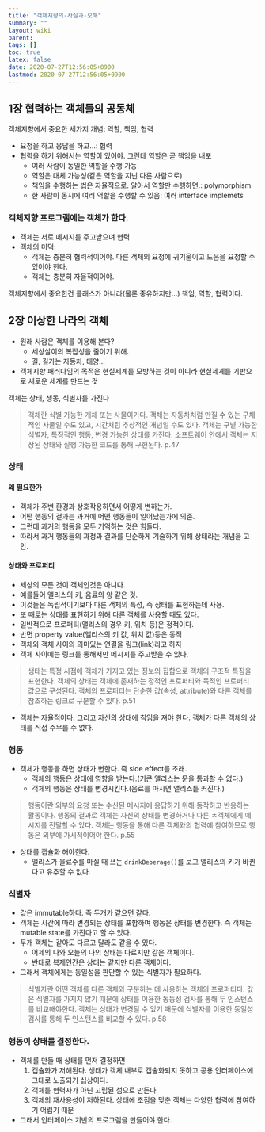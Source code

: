 ```yaml
---
title: "객체지향의-사실과-오해"
summary: ""
layout: wiki
parent: 
tags: []
toc: true
latex: false
date: 2020-07-27T12:56:05+0900
lastmod: 2020-07-27T12:56:05+0900
---
```


## 1장 협력하는 객체들의 공동체
객체지향에서 중요한 세가지 개념: 역할, 책임, 협력

- 요청을 하고 응답을 하고...: 협력
- 협력을 하기 위해서는 역할이 있어야. 그런데 역할은 곧 책임을 내포
  - 여러 사람이 동일한 역할을 수행 가능
  - 역할은 대체 가능성(같은 역할을 지닌 다른 사람으로)
  - 책임을 수행하는 법은 자율적으로. 알아서 역할만 수행하면.: polymorphism
  - 한 사람이 동시에 여러 역할을 수행할 수 있음: 여러 interface implemets

### 객체지향 프로그램에는 객체가 한다.
- 객체는 서로 메시지를 주고받으며 협력
- 객체의 미덕:
  - 객체는 충분히 협력적이어야. 다른 객체의 요청에 귀기울이고 도움을 요청할 수 있어야 한다.
  - 객체는 충분히 자율적이어야.

객체지향에서 중요한건 클래스가 아니라(물론 중유하지만...) 책임, 역할, 협력이다.

## 2장 이상한 나라의 객체
- 원래 사람은 객체를 이용해 본다?
  - 세상살이의 복잡성을 줄이기 위해.
  - 길, 길가는 자동차, 태양...
- 객체지향 패러다임의 목적은 현실세계를 모방하는 것이 아니라 현실세계를 기반으로 새로운 세계를 만드는 것

객체는 상태, 생동, 식별자를 가진다

> 객체란 식별 가능한 개체 또는 사물이가다. 객체는 자동차처럼 만질 수 있는 구체적인 사물일 수도 있고, 시간처럼 추상적인 개념일 수도 있다. 객체는 구별 가능한 식별자, 특징적인 행동, 변경 가능한 상태를 가진다. 소프트웨어 안에서 객체는 저장된 상태와 실행 가능한 코드를 통해 구현된다.
> p.47

### 상태
#### 왜 필요한가
- 객체가 주변 환경과 상호작용하면서 어떻게 변하는가.
- 어떤 행동의 결과는 과거에 어떤 행동들이 일어났는가에 의존.
- 그런데 과거의 행동을 모두 기억하는 것은 힘들다.
- 따라서 과거 행동들의 과정과 결과를 단순하게 기술하기 위해 상태라는 개념을 고안.

#### 상태와 프로퍼티
- 세상의 모든 것이 객체인것은 아니다.
- 예를들어 앨리스의 키, 음료의 양 같은 것.
- 이것들은 독립적이기보다 다른 객체의 특성, 즉 상태를 표현하는데 사용.
- 또 때로는 상태를 표현하기 위해 다른 객체를 사용할 때도 있다.
- 일반적으로 프로퍼티(앨리스의 경우 키, 위치 등)은 정적이다.
- 반면 property value(앨리스의 키 값, 위치 값)등은 동적
- 객체와 객체 사이의 의미있는 연결을 링크(link)라고 하자
- 객체 사이에는 링크를 통해서만 메시지를 주고받을 수 있다.

> 생태는 특정 시점에 객체가 가지고 있는 정보의 집합으로 객체의 구조적 특징을 표현한다. 객체의 상태는 객체에 존재하는 정적인 프로퍼티와 독적인 프로퍼티 값으로 구성된다. 객체의 프로퍼티는 단순한 값(속성, attribute)와 다른 객체를 참조하는 링크로 구분할 수 있다.
> p.51

- 객체는 자율적이다. 그리고 자신의 상태에 칙임을 져야 한다. 객체가 다른 객체의 상태를 직접 주무를 수 없다.

### 행동
- 객체가 행동을 하면 상태가 변한다. 즉 side effect를 초래.
	- 객체의 행동은 상태에 영향을 받는다.(키큰 앨리스는 문을 통과할 수 없다.)
	- 객체의 행동은 상태를 변경시킨다.(음료를 마시면 앨리스틑 커진다.)
> 행동이란 외부의 요청 또는 수신된 메시지에 응답하기 위해 동작하고 반응하는 활동이다. 행동의 결과로 객체는 자신의 상태를 변경하거나 다른 ㅊ객체에게 메시지를 전달할 수 있다. 객체는 행동을 통해 다른 객체와의 협력에 참여하므로 행동은 외부에 가시적이어야 한다.
> p.55

- 상태를 캡슐화 해야한다.
  - 앨리스가 을료수를 마실 때 쓰는 `drinkBeberage()`를 보고 앨리스의 키가 바뀐다고 유추할 수 없다.

### 식별자
- 값은 immutable하다. 즉 두개가 같으면 같다.
- 객체는 시간에 따라 변경되는 상태를 포함하며 행동은 상태를 변경한다. 즉 객체는 mutable state를 가진다고 할 수 있다.
- 두개 객체는 같아도 다르고 달라도 같을 수 있다.
  - 어제의 나와 오늘의 나의 상태는 다르지만 같은 객체이다.
  - 반대로 복제인간은 상태는 같지만 다른 객체이다.
- 그래서 객체에게는 동일성을 판단할 수 있는 식별자가 필요하다.

> 식별자란 어떤 객체를 다른 객체와 구분하는 데 사용하는 객체의 프로퍼티다. 값은 식별자를 가지지 않기 때문에 상태를 이용한 동등성 검사를 통해 두 인스턴스를 비교해야한다. 객체는 상태가 변경될 수 있기 때문에 식별자를 이용한 동일성 검사를 통해 두 인스턴스를 비교할 수 있다.
> p.58

### 행동이 상태를 결정한다.
- 객체를 만들 때 상태를 먼저 결정하면
  1. 캡슐화가 저해된다. 생태가 객체 내부로 갭술화되지 못하고 공용 인터페이스에 그대로 노출되기 십상이다.
  1. 객체를 협력자가 아닌 고립된 섬으로 만든다.
  1. 객체의 재사용성이 저하된다. 상태에 초점을 맞춘 객체는 다양한 협력에 참여하기 어렵기 때문
- 그래서 인터페이스 기반의 프로그램을 만들어야 한다.
